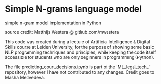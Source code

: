 # Simple N-grams language model 
simple n-gram model implementation in Python

source credit: Matthijs Westera @ github.com/mwestera

This code was created during a lecture of Artificial Intelligence & Digital Skills course at Leiden University, for the purpose of showing some basic NLP programming techniques and principles, while keeping the code itself accessible for students who are only beginners in programming (Python).

The file predicting_court_decisions.ipynb is part of the 'ML_legal_tech_' repository, however I have not contributed to any changes. Credit goes to Masha Medvedeva.
